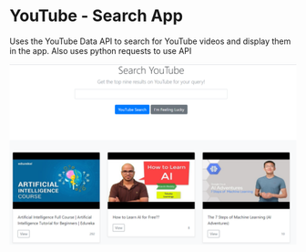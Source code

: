 # YouTube - Search App

Uses the YouTube Data API to search for YouTube videos and display them in the app. Also uses python requests to use API

<img src="img.PNG" alt="Not Available">